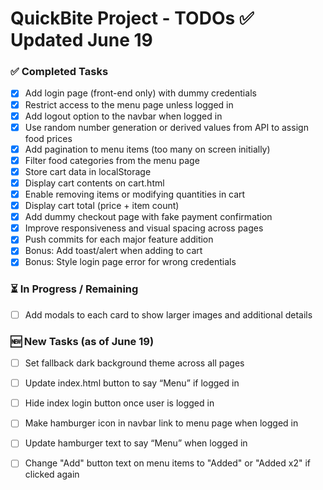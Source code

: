 # QuickBite Project - TODOs ✅ Updated June 19

### ✅ Completed Tasks
- [x] Add login page (front-end only) with dummy credentials  
- [x] Restrict access to the menu page unless logged in  
- [x] Add logout option to the navbar when logged in  
- [x] Use random number generation or derived values from API to assign food prices  
- [x] Add pagination to menu items (too many on screen initially)  
- [x] Filter food categories from the menu page  
- [x] Store cart data in localStorage  
- [x] Display cart contents on cart.html  
- [x] Enable removing items or modifying quantities in cart  
- [x] Display cart total (price + item count)  
- [x] Add dummy checkout page with fake payment confirmation  
- [x] Improve responsiveness and visual spacing across pages  
- [x] Push commits for each major feature addition  
- [x] Bonus: Add toast/alert when adding to cart  
- [x] Bonus: Style login page error for wrong credentials  

### ⏳ In Progress / Remaining
- [ ] Add modals to each card to show larger images and additional details

### 🆕 New Tasks (as of June 19)
- [ ] Set fallback dark background theme across all pages
- [ ] Update index.html button to say “Menu” if logged in
- [ ] Hide index login button once user is logged in
- [ ] Make hamburger icon in navbar link to menu page when logged in
- [ ] Update hamburger text to say “Menu” when logged in
- [ ] Change "Add" button text on menu items to "Added" or "Added x2" if clicked again

